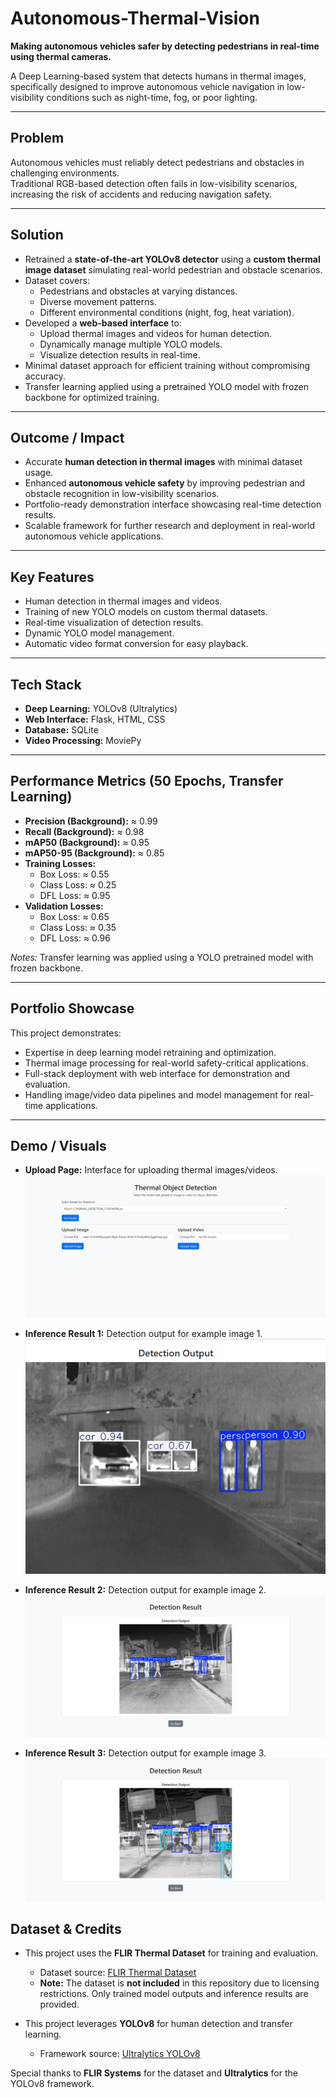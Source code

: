 # Autonomous-Thermal-Vision

**Making autonomous vehicles safer by detecting pedestrians in real-time using thermal cameras.**

A Deep Learning-based system that detects humans in thermal images, specifically designed to improve autonomous vehicle navigation in low-visibility conditions such as night-time, fog, or poor lighting.

---

## Problem

Autonomous vehicles must reliably detect pedestrians and obstacles in challenging environments.  
Traditional RGB-based detection often fails in low-visibility scenarios, increasing the risk of accidents and reducing navigation safety.

---

## Solution

- Retrained a **state-of-the-art YOLOv8 detector** using a **custom thermal image dataset** simulating real-world pedestrian and obstacle scenarios.
- Dataset covers:
  - Pedestrians and obstacles at varying distances.
  - Diverse movement patterns.
  - Different environmental conditions (night, fog, heat variation).
- Developed a **web-based interface** to:
  - Upload thermal images and videos for human detection.
  - Dynamically manage multiple YOLO models.
  - Visualize detection results in real-time.
- Minimal dataset approach for efficient training without compromising accuracy.
- Transfer learning applied using a pretrained YOLO model with frozen backbone for optimized training.

---

## Outcome / Impact

- Accurate **human detection in thermal images** with minimal dataset usage.
- Enhanced **autonomous vehicle safety** by improving pedestrian and obstacle recognition in low-visibility scenarios.
- Portfolio-ready demonstration interface showcasing real-time detection results.
- Scalable framework for further research and deployment in real-world autonomous vehicle applications.

---

## Key Features

- Human detection in thermal images and videos.
- Training of new YOLO models on custom thermal datasets.
- Real-time visualization of detection results.
- Dynamic YOLO model management.
- Automatic video format conversion for easy playback.

---

## Tech Stack

- **Deep Learning:** YOLOv8 (Ultralytics)  
- **Web Interface:** Flask, HTML, CSS  
- **Database:** SQLite  
- **Video Processing:** MoviePy  

---

## Performance Metrics (50 Epochs, Transfer Learning)

- **Precision (Background):** ≈ 0.99  
- **Recall (Background):** ≈ 0.98  
- **mAP50 (Background):** ≈ 0.95  
- **mAP50-95 (Background):** ≈ 0.85  
- **Training Losses:**  
  - Box Loss: ≈ 0.55  
  - Class Loss: ≈ 0.25  
  - DFL Loss: ≈ 0.95  
- **Validation Losses:**  
  - Box Loss: ≈ 0.65  
  - Class Loss: ≈ 0.35  
  - DFL Loss: ≈ 0.96  

*Notes:* Transfer learning was applied using a YOLO pretrained model with frozen backbone.

---

## Portfolio Showcase

This project demonstrates:

- Expertise in deep learning model retraining and optimization.  
- Thermal image processing for real-world safety-critical applications.  
- Full-stack deployment with web interface for demonstration and evaluation.  
- Handling image/video data pipelines and model management for real-time applications.

---

## Demo / Visuals

- **Upload Page:** Interface for uploading thermal images/videos.  
  ![Upload Page](visuals/upload.jpeg)

- **Inference Result 1:** Detection output for example image 1.  
  ![Result 1](visuals/result1.png)

- **Inference Result 2:** Detection output for example image 2.  
  ![Result 2](visuals/result2.jpeg)

- **Inference Result 3:** Detection output for example image 3.  
  ![Result 3](visuals/result3.jpeg)


## Dataset & Credits

- This project uses the **FLIR Thermal Dataset** for training and evaluation.  
  - Dataset source: [FLIR Thermal Dataset](https://www.flir.com/oem/adas/adas-dataset-form/)  
  - **Note:** The dataset is **not included** in this repository due to licensing restrictions. Only trained model outputs and inference results are provided.

- This project leverages **YOLOv8** for human detection and transfer learning.  
  - Framework source: [Ultralytics YOLOv8](https://github.com/ultralytics/ultralytics)  

Special thanks to **FLIR Systems** for the dataset and **Ultralytics** for the YOLOv8 framework.
